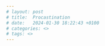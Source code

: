 ```yaml
---
# layout: post
# title:  Procastination
# date:   2024-01-30 18:22:43 +0100
# categories: <>
# tags: <>
---
```


